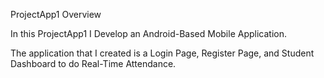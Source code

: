 ProjectApp1 Overview

In this ProjectApp1 I Develop an Android-Based Mobile Application.

The application that I created is a Login Page, Register Page, and Student Dashboard to do Real-Time Attendance.
